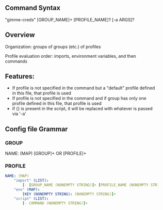 ## Command Syntax

"gimme-creds" [GROUP_NAME]+ [PROFILE_NAME]? [-a ARGS]?

## Overview

Organization: groups of groups (etc.) of profiles

Profile evaluation order: imports, environment variables, and then commands

## Features:

- If profile is not specified in the command but a "default" profile defined in this file, that profile is used
- If profile is not specified in the command and if group has only one profile defined in this file, that profile is
  used
- if {} is present in the script, it will be replaced with whatever is passed via '-a'

## Config file Grammar

### GROUP

NAME: (MAP)
    [GROUP]+ OR [PROFILE]+

### PROFILE
```yaml
NAME: (MAP)
    "import" (LIST):
        [- [GROUP_NAME (NONEMPTY STRING)]+ [PROFILE_NAME (NONEMPTY STRING)] [-a ARGS]?]+
    "env" (MAP):
        [KEY (NONEMPTY STRING): (NONEMPTY STRING)]+
    "script" (LIST):
        [- COMMAND (NONEMPTY STRING)]+
```
